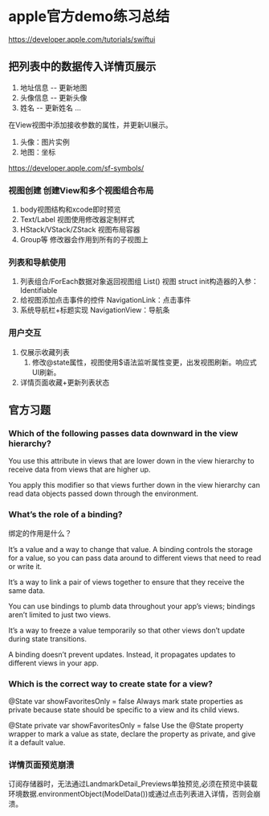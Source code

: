 # apple官方demo练习总结
https://developer.apple.com/tutorials/swiftui

## 把列表中的数据传入详情页展示
1. 地址信息 -- 更新地图
2. 头像信息 -- 更新头像
3. 姓名 -- 更新姓名
...

在View视图中添加接收参数的属性，并更新UI展示。
1. 头像：图片实例
2. 地图：坐标 

https://developer.apple.com/sf-symbols/

### 视图创建 创建View和多个视图组合布局
1. body视图结构和xcode即时预览
2. Text/Label 视图使用修改器定制样式
3. HStack/VStack/ZStack 视图布局容器
4. Group等 修改器会作用到所有的子视图上

### 列表和导航使用
1. 列表组合/ForEach数据对象返回视图组
    List() 视图 struct init构造器的入参：Identifiable
2. 给视图添加点击事件的控件
    NavigationLink：点击事件
3. 系统导航栏+标题实现
    NavigationView：导航条
### 用户交互
1. 仅展示收藏列表
    1. 修改@state属性，视图使用$语法监听属性变更，出发视图刷新。响应式UI刷新。
2. 详情页面收藏+更新列表状态

## 官方习题

### Which of the following passes data downward in the view hierarchy?

You use this attribute in views that are lower down in the view hierarchy to receive data from views that are higher up.

You apply this modifier so that views further down in the view hierarchy can read data objects passed down through the environment.


### What’s the role of a binding?
绑定的作用是什么？

It’s a value and a way to change that value.
A binding controls the storage for a value, so you can pass data around to different views that need to read or write it.

It’s a way to link a pair of views together to ensure that they receive the same data.

You can use bindings to plumb data throughout your app’s views; bindings aren’t limited to just two views.


It’s a way to freeze a value temporarily so that other views don’t update during state transitions.

A binding doesn’t prevent updates. Instead, it propagates updates to different views in your app.


### Which is the correct way to create state for a view?

@State var showFavoritesOnly = false
Always mark state properties as private because state should be specific to a view and its child views.

@State private var showFavoritesOnly = false
Use the @State property wrapper to mark a value as state, declare the property as private, and give it a default value.



### 详情页面预览崩溃
 订阅存储器时，无法通过LandmarkDetail_Previews单独预览,必须在预览中装载环境数据.environmentObject(ModelData())或通过点击列表进入详情，否则会崩溃。


